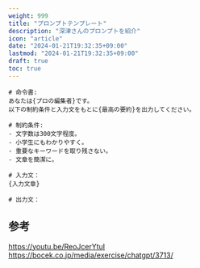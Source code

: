 ```yaml
---
weight: 999
title: "プロンプトテンプレート"
description: "深津さんのプロンプトを紹介"
icon: "article"
date: "2024-01-21T19:32:35+09:00"
lastmod: "2024-01-21T19:32:35+09:00"
draft: true
toc: true
---
```



```
# 命令書:
あなたは{プロの編集者}です。
以下の制約条件と入力文をもとに{最高の要約}を出力してください。

# 制約条件:
- 文字数は300文字程度。
- 小学生にもわかりやすく。
- 重要なキーワードを取り残さない。
- 文章を簡潔に。

# 入力文：
{入力文章}

# 出力文：
```

## 参考
https://youtu.be/ReoJcerYtuI  
https://bocek.co.jp/media/exercise/chatgpt/3713/